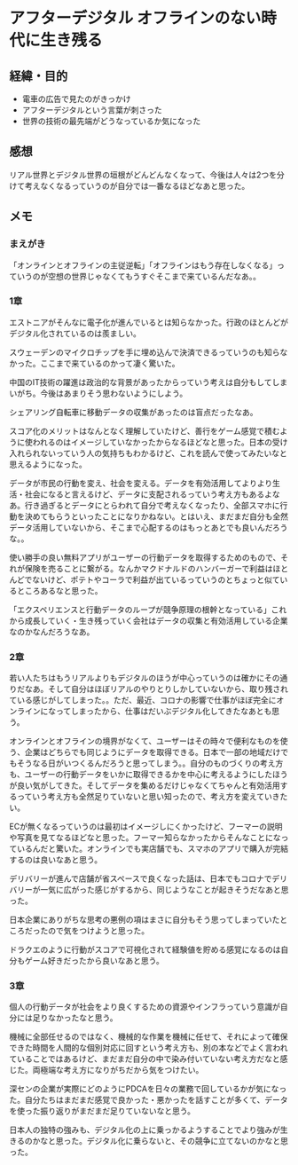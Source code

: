 # アフターデジタル オフラインのない時代に生き残る

## 経緯・目的

- 電車の広告で見たのがきっかけ
- アフターデジタルという言葉が刺さった
- 世界の技術の最先端がどうなっているか気になった

## 感想

リアル世界とデジタル世界の垣根がどんどんなくなって、今後は人々は2つを分けて考えなくなるっていうのが自分では一番なるほどなあと思った。

## メモ

### まえがき

「オンラインとオフラインの主従逆転」「オフラインはもう存在しなくなる」っていうのが空想の世界じゃなくてもうすぐそこまで来ているんだなあ。。

### 1章

エストニアがそんなに電子化が進んでいるとは知らなかった。行政のほとんどがデジタル化されているのは羨ましい。

スウェーデンのマイクロチップを手に埋め込んで決済できるっていうのも知らなかった。ここまで来ているのかって凄く驚いた。

中国のIT技術の躍進は政治的な背景があったからっていう考えは自分もしてしまいがち。今後はあまりそう思わないようにしよう。

シェアリング自転車に移動データの収集があったのは盲点だったなあ。

スコア化のメリットはなんとなく理解していたけど、善行をゲーム感覚で積むように使われるのはイメージしていなかったからなるほどなと思った。日本の受け入れられないっていう人の気持ちもわかるけど、これを読んで使ってみたいなと思えるようになった。

データが市民の行動を変え、社会を変える。データを有効活用してよりより生活・社会になると言えるけど、データに支配されるっていう考え方もあるよなあ。行き過ぎるとデータにとらわれて自分で考えなくなったり、全部スマホに行動を決めてもらうといったことになりかねない。とはいえ、まだまだ自分も全然データ活用していないから、そこまで心配するのはもっとあとでも良いんだろうな。。

使い勝手の良い無料アプリがユーザーの行動データを取得するためのもので、それが保険を売ることに繋がる。なんかマクドナルドのハンバーガーで利益はほとんどでないけど、ポテトやコーラで利益が出ているっていうのとちょっと似ているところあるなと思った。

「エクスペリエンスと行動データのループが競争原理の根幹となっている」これから成長していく・生き残っていく会社はデータの収集と有効活用している企業なのかなんだろうなあ。

### 2章

若い人たちはもうリアルよりもデジタルのほうが中心っていうのは確かにその通りだなあ。そして自分はほぼリアルのやりとりしかしていないから、取り残されている感じがしてしまった。。ただ、最近、コロナの影響で仕事がほぼ完全にオンラインになってしまったから、仕事はだいぶデジタル化してきたなあとも思う。

オンラインとオフラインの境界がなくて、ユーザーはその時々で便利なものを使う、企業はどちらでも同じようにデータを取得できる。日本で一部の地域だけでもそうなる日がいつくるんだろうと思ってしまう。。自分のものづくりの考え方も、ユーザーの行動データをいかに取得できるかを中心に考えるようにしたほうが良い気がしてきた。そしてデータを集めるだけじゃなくてちゃんと有効活用するっていう考え方も全然足りていないと思い知ったので、考え方を変えていきたい。

ECが無くなるっていうのは最初はイメージしにくかったけど、フーマーの説明や写真を見てなるほどなと思った。フーマー知らなかったからそんなことになっているんだと驚いた。オンラインでも実店舗でも、スマホのアプリで購入が完結するのは良いなあと思う。

デリバリーが進んで店舗が省スペースで良くなった話は、日本でもコロナでデリバリーが一気に広がった感じがするから、同じようなことが起きそうだなあと思った。

日本企業にありがちな思考の悪例の項はまさに自分もそう思ってしまっていたところだったので気をつけようと思った。

ドラクエのように行動がスコアで可視化されて経験値を貯める感覚になるのは自分もゲーム好きだったから良いなあと思う。

### 3章

個人の行動データが社会をより良くするための資源やインフラっていう意識が自分には足りなかったなと思う。

機械に全部任せるのではなく、機械的な作業を機械に任せて、それによって確保できた時間を人間的な個別対応に回すという考え方も、別の本などでよく言われていることではあるけど、まだまだ自分の中で染み付いていない考え方だなと感じた。両極端な考え方になりがちだから気をつけたい。

深センの企業が実際にどのようにPDCAを日々の業務で回しているかが気になった。自分たちはまだまだ感覚で良かった・悪かったを話すことが多くて、データを使った振り返りがまだまだ足りていないなと思う。

日本人の独特の強みも、デジタル化の上に乗っかるようすることでより強みが生きるのかなと思った。デジタル化に乗らないと、その競争に立てないのかなと思った。

